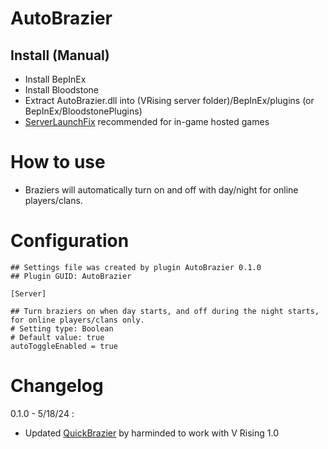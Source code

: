 # AutoBrazier

## Install (Manual)
- Install BepInEx
- Install Bloodstone
- Extract AutoBrazier.dll into (VRising server folder)/BepInEx/plugins (or BepInEx/BloodstonePlugins)
- [ServerLaunchFix](https://v-rising.thunderstore.io/package/Mythic/ServerLaunchFix/) recommended for in-game hosted games

# How to use
- Braziers will automatically turn on and off with day/night for online players/clans.

# Configuration
```
## Settings file was created by plugin AutoBrazier 0.1.0
## Plugin GUID: AutoBrazier

[Server]

## Turn braziers on when day starts, and off during the night starts, for online players/clans only.
# Setting type: Boolean
# Default value: true
autoToggleEnabled = true
```

# Changelog
0.1.0 - 5/18/24 : 
- Updated [QuickBrazier](https://github.com/harminded/QuickBrazier) by harminded to work with V Rising 1.0
